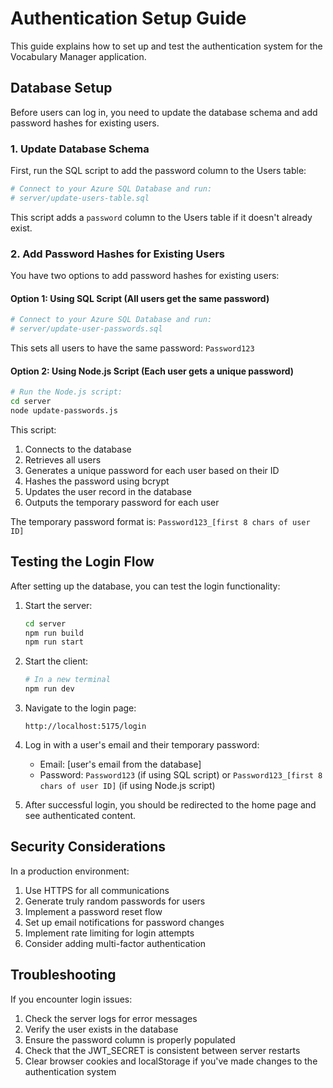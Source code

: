 # Authentication Setup Guide

This guide explains how to set up and test the authentication system for the Vocabulary Manager application.

## Database Setup

Before users can log in, you need to update the database schema and add password hashes for existing users.

### 1. Update Database Schema

First, run the SQL script to add the password column to the Users table:

```bash
# Connect to your Azure SQL Database and run:
# server/update-users-table.sql
```

This script adds a `password` column to the Users table if it doesn't already exist.

### 2. Add Password Hashes for Existing Users

You have two options to add password hashes for existing users:

#### Option 1: Using SQL Script (All users get the same password)

```bash
# Connect to your Azure SQL Database and run:
# server/update-user-passwords.sql
```

This sets all users to have the same password: `Password123`

#### Option 2: Using Node.js Script (Each user gets a unique password)

```bash
# Run the Node.js script:
cd server
node update-passwords.js
```

This script:
1. Connects to the database
2. Retrieves all users
3. Generates a unique password for each user based on their ID
4. Hashes the password using bcrypt
5. Updates the user record in the database
6. Outputs the temporary password for each user

The temporary password format is: `Password123_[first 8 chars of user ID]`

## Testing the Login Flow

After setting up the database, you can test the login functionality:

1. Start the server:
   ```bash
   cd server
   npm run build
   npm run start
   ```

2. Start the client:
   ```bash
   # In a new terminal
   npm run dev
   ```

3. Navigate to the login page:
   ```
   http://localhost:5175/login
   ```

4. Log in with a user's email and their temporary password:
   - Email: [user's email from the database]
   - Password: `Password123` (if using SQL script) or `Password123_[first 8 chars of user ID]` (if using Node.js script)

5. After successful login, you should be redirected to the home page and see authenticated content.

## Security Considerations

In a production environment:

1. Use HTTPS for all communications
2. Generate truly random passwords for users
3. Implement a password reset flow
4. Set up email notifications for password changes
5. Implement rate limiting for login attempts
6. Consider adding multi-factor authentication

## Troubleshooting

If you encounter login issues:

1. Check the server logs for error messages
2. Verify the user exists in the database
3. Ensure the password column is properly populated
4. Check that the JWT_SECRET is consistent between server restarts
5. Clear browser cookies and localStorage if you've made changes to the authentication system
